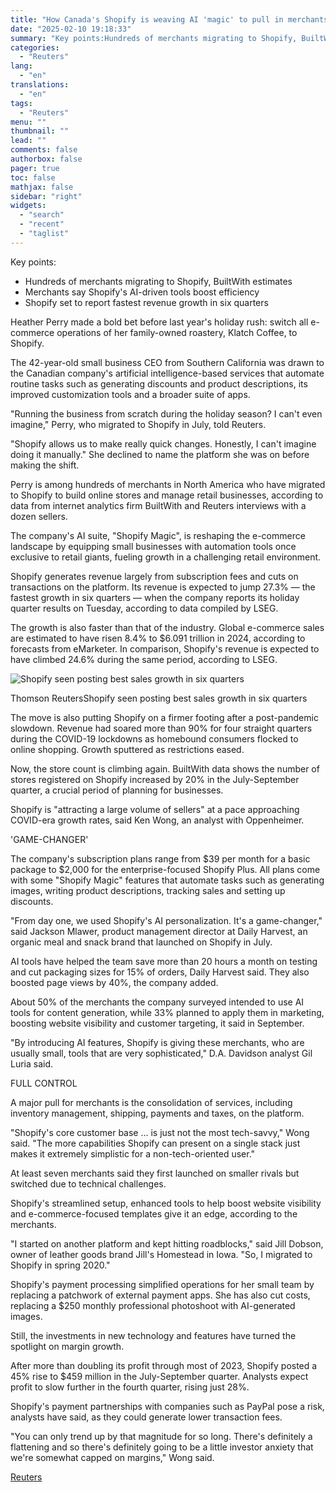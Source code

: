 ```yaml
---
title: "How Canada's Shopify is weaving AI 'magic' to pull in merchants"
date: "2025-02-10 19:18:33"
summary: "Key points:Hundreds of merchants migrating to Shopify, BuiltWith estimatesMerchants say Shopify's AI-driven tools boost efficiencyShopify set to report fastest revenue growth in six quartersHeather Perry made a bold bet before last year's holiday rush: switch all e-commerce operations of her family-owned roastery, Klatch Coffee, to Shopify.The 42-year-old small business CEO..."
categories:
  - "Reuters"
lang:
  - "en"
translations:
  - "en"
tags:
  - "Reuters"
menu: ""
thumbnail: ""
lead: ""
comments: false
authorbox: false
pager: true
toc: false
mathjax: false
sidebar: "right"
widgets:
  - "search"
  - "recent"
  - "taglist"
---
```


Key points:

* Hundreds of merchants migrating to Shopify, BuiltWith estimates
* Merchants say Shopify's AI-driven tools boost efficiency
* Shopify set to report fastest revenue growth in six quarters

Heather Perry made a bold bet before last year's holiday rush: switch all e-commerce operations of her family-owned roastery, Klatch Coffee, to Shopify.

The 42-year-old small business CEO from Southern California was drawn to the Canadian company's artificial intelligence-based services that automate routine tasks such as generating discounts and product descriptions, its improved customization tools and a broader suite of apps.

"Running the business from scratch during the holiday season? I can't even imagine," Perry, who migrated to Shopify in July, told Reuters.

"Shopify allows us to make really quick changes. Honestly, I can't imagine doing it manually." She declined to name the platform she was on before making the shift.

Perry is among hundreds of merchants in North America who have migrated to Shopify to build online stores and manage retail businesses, according to data from internet analytics firm BuiltWith and Reuters interviews with a dozen sellers.

The company's AI suite, "Shopify Magic", is reshaping the e-commerce landscape by equipping small businesses with automation tools once exclusive to retail giants, fueling growth in a challenging retail environment.

Shopify generates revenue largely from subscription fees and cuts on transactions on the platform. Its revenue is expected to jump 27.3% — the fastest growth in six quarters — when the company reports its holiday quarter results on Tuesday, according to data compiled by LSEG.

The growth is also faster than that of the industry. Global e-commerce sales are estimated to have risen 8.4% to $6.091 trillion in 2024, according to forecasts from eMarketer. In comparison, Shopify's revenue is expected to have climbed 24.6% during the same period, according to LSEG.

![Shopify seen posting best sales growth in six quarters](https://s3.tradingview.com/news/image/tag:reuters.com,2025:newsml_L4N3OB1IP-7112cfcd2b8a1587fa591e038ce9b4a5-resized.jpeg)

Thomson ReutersShopify seen posting best sales growth in six quarters



The move is also putting Shopify on a firmer footing after a post-pandemic slowdown. Revenue had soared more than 90% for four straight quarters during the COVID-19 lockdowns as homebound consumers flocked to online shopping. Growth sputtered as restrictions eased.

Now, the store count is climbing again. BuiltWith data shows the number of stores registered on Shopify increased by 20% in the July-September quarter, a crucial period of planning for businesses.

Shopify is "attracting a large volume of sellers" at a pace approaching COVID-era growth rates, said Ken Wong, an analyst with Oppenheimer.

'GAME-CHANGER'

The company's subscription plans range from $39 per month for a basic package to $2,000 for the enterprise-focused Shopify Plus. All plans come with some "Shopify Magic" features that automate tasks such as generating images, writing product descriptions, tracking sales and setting up discounts.

"From day one, we used Shopify's AI personalization. It's a game-changer," said Jackson Mlawer, product management director at Daily Harvest, an organic meal and snack brand that launched on Shopify in July.

AI tools have helped the team save more than 20 hours a month on testing and cut packaging sizes for 15% of orders, Daily Harvest said. They also boosted page views by 40%, the company added.

About 50% of the merchants the company surveyed intended to use AI tools for content generation, while 33% planned to apply them in marketing, boosting website visibility and customer targeting, it said in September.

"By introducing AI features, Shopify is giving these merchants, who are usually small, tools that are very sophisticated," D.A. Davidson analyst Gil Luria said.

FULL CONTROL

A major pull for merchants is the consolidation of services, including inventory management, shipping, payments and taxes, on the platform.

"Shopify's core customer base ... is just not the most tech-savvy," Wong said. "The more capabilities Shopify can present on a single stack just makes it extremely simplistic for a non-tech-oriented user."

At least seven merchants said they first launched on smaller rivals but switched due to technical challenges.

Shopify's streamlined setup, enhanced tools to help boost website visibility and e-commerce-focused templates give it an edge, according to the merchants.

"I started on another platform and kept hitting roadblocks," said Jill Dobson, owner of leather goods brand Jill's Homestead in Iowa. "So, I migrated to Shopify in spring 2020."

Shopify's payment processing simplified operations for her small team by replacing a patchwork of external payment apps. She has also cut costs, replacing a $250 monthly professional photoshoot with AI-generated images.

Still, the investments in new technology and features have turned the spotlight on margin growth.

After more than doubling its profit through most of 2023, Shopify posted a 45% rise to $459 million in the July-September quarter. Analysts expect profit to slow further in the fourth quarter, rising just 28%.

Shopify's payment partnerships with companies such as PayPal pose a risk, analysts have said, as they could generate lower transaction fees.

"You can only trend up by that magnitude for so long. There's definitely a flattening and so there's definitely going to be a little investor anxiety that we're somewhat capped on margins," Wong said.

[Reuters](https://www.tradingview.com/news/reuters.com,2025:newsml_L4N3OB1IP:0-how-canada-s-shopify-is-weaving-ai-magic-to-pull-in-merchants/)
